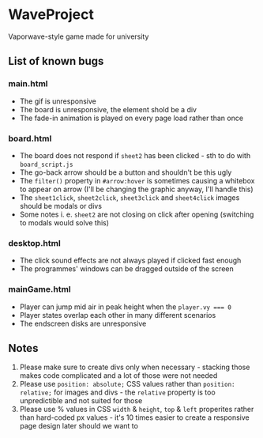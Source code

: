 # WaveProject
Vaporwave-style game made for university

## List of known bugs

### main.html
- The gif is unresponsive
- The board is unresponsive, the element shold be a div
- The fade-in animation is played on every page load rather than once

### board.html
- The board does not respond if `sheet2` has been clicked - sth to do with `board_script.js`
- The go-back arrow should be a button and shouldn't be this ugly
- The `filter()` property in `#arrow:hover` is sometimes causing a whitebox to appear on arrow (I'll be changing the graphic anyway, I'll handle this)
- The `sheet1click`, `sheet2click`, `sheet3click` and `sheet4click` images should be modals or divs 
- Some notes i. e. `sheet2` are not closing on click after opening (switching to modals would solve this)

### desktop.html
- The click sound effects are not always played if clicked fast enough
- The programmes' windows can be dragged outside of the screen

### mainGame.html
- Player can jump mid air in peak height when the `player.vy === 0`
- Player states overlap each other in many different scenarios
- The endscreen disks are unresponsive

## Notes
1. Please make sure to create divs only when necessary - stacking those makes code complicated and a lot of those were not needed
2. Please use `position: absolute;` CSS values rather than `position: relative;` for images and divs - the `relative` property is too unpredictible and not suited for those
3. Please use % values in CSS `width` & `height`, `top` & `left` properites rather than hard-coded px values - it's 10 times easier to create a responsive page design later should we want to
